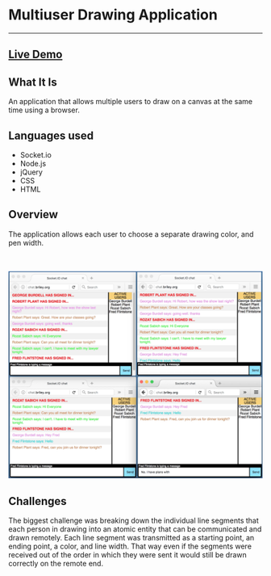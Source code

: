 # Multiuser Drawing Application
---
## [Live Demo](http://drawing.briley.org)

## What It Is
An application that allows multiple users to draw on a canvas at the same time using a browser.


## Languages used
* Socket.io
* Node.js
* jQuery
* CSS
* HTML

## Overview
The application allows each user to choose a separate drawing color, and pen width.

<br><br>
![Sample Usage](https://github.com/toddbri/chat-app-using-socket.io/blob/master/screenshots/chatapp.png)


## Challenges
The biggest challenge was breaking down the individual line segments that each person in drawing into
an atomic entity that can be communicated and drawn remotely. Each line segment was transmitted as a starting point,
an ending point, a color, and line width. That way even if the segments were received out of the order in which
 they were sent it would still be drawn correctly on the remote end.
